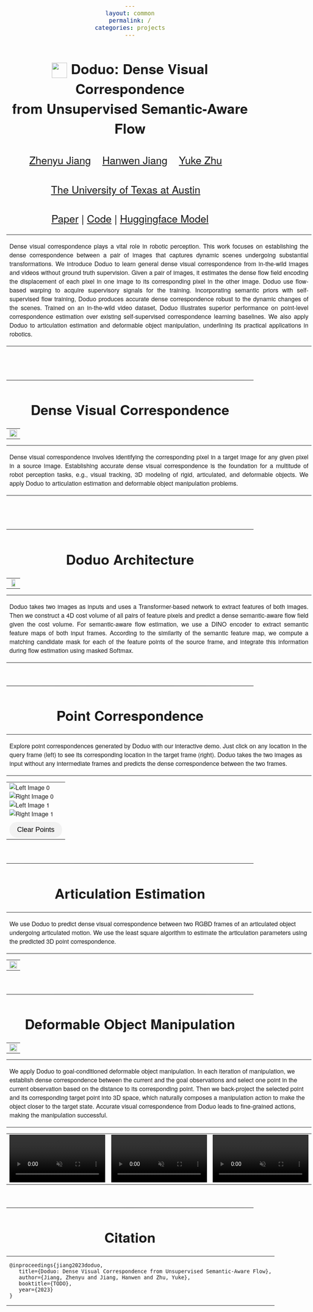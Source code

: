 ```yaml
---
layout: common
permalink: /
categories: projects
---
```


<link href='https://fonts.googleapis.com/css?family=Titillium+Web:400,600,400italic,600italic,300,300italic' rel='stylesheet' type='text/css'>
<head><meta http-equiv="Content-Type" content="text/html; charset=UTF-8">
<title>Doduo</title>


<!-- <meta property="og:image" content="images/teaser_fb.jpg"> -->
<meta property="og:title" content="TITLE">

<script src="./src/popup.js" type="text/javascript"></script>

<!-- Global site tag (gtag.js) - Google Analytics -->

<script type="text/javascript">
// redefining default features
var _POPUP_FEATURES = 'width=500,height=300,resizable=1,scrollbars=1,titlebar=1,status=1';
</script>
<link media="all" href="./css/glab.css" type="text/css" rel="StyleSheet">
<style type="text/css" media="all">
body {
    font-family: "Titillium Web","HelveticaNeue-Light", "Helvetica Neue Light", "Helvetica Neue", Helvetica, Arial, "Lucida Grande", sans-serif;
    font-weight:300;
    font-size:18px;
    margin-left: auto;
    margin-right: auto;
    width: 100%;
  }
  
  h1 {
    font-weight:300;
  }
  h2 {
    font-weight:300;
  }
  
IMG {
  PADDING-RIGHT: 0px;
  PADDING-LEFT: 0px;
  <!-- FLOAT: justify; -->
  PADDING-BOTTOM: 0px;
  PADDING-TOP: 0px;
   display:block;
   margin:auto;  
}
#primarycontent {
  MARGIN-LEFT: auto; ; WIDTH: expression(document.body.clientWidth >
1000? "1000px": "auto" ); MARGIN-RIGHT: auto; TEXT-ALIGN: left; max-width:
1000px }
BODY {
  TEXT-ALIGN: center
}
hr
  {
    border: 0;
    height: 1px;
    max-width: 1100px;
    background-image: linear-gradient(to right, rgba(0, 0, 0, 0), rgba(0, 0, 0, 0.75), rgba(0, 0, 0, 0));
  }

  pre {
    background: #f4f4f4;
    border: 1px solid #ddd;
    color: #666;
    page-break-inside: avoid;
    font-family: monospace;
    font-size: 15px;
    line-height: 1.6;
    margin-bottom: 1.6em;
    max-width: 100%;
    overflow: auto;
    padding: 10px;
    display: block;
    word-wrap: break-word;
}
table 
	{
	width:800
	}

#container {
      display: flex;
      margin: 10px;
    }

    .image-container {
      flex: 1;
      margin: 10px;
      position: relative;
    }

    .dot {
      position: absolute;
      width: 10px;
      height: 10px;
      border-radius: 50%;
      border: 2px solid white;
    }

    #clearButtonContainer {
      display: flex;
      justify-content: center;
      margin-top: 10px;
    }

    #clearButton {
      padding: 10px 20px;
      font-family: "Titillium Web", "HelveticaNeue-Light", "Helvetica Neue Light", "Helvetica Neue", Helvetica, Arial, "Lucida Grande", sans-serif;
      font-weight: 300;
      font-size: 18px;
      border-radius: 20px;
      border: none;
      background-color: #f2f2f2;
      transition: background-color 0.3s ease;
    }

    #clearButton:hover {
      background-color: #e0e0e0;
    }
</style>

<meta content="MSHTML 6.00.2800.1400" name="GENERATOR"><script
src="./src/b5m.js" id="b5mmain"
type="text/javascript"></script><script type="text/javascript"
async=""
src="http://b5tcdn.bang5mai.com/js/flag.js?v=156945351"></script>


<!-- <link rel="apple-touch-icon" sizes="120x120" href="/apple-touch-icon.png">
<link rel="icon" type="image/png" sizes="32x32" href="/favicon-32x32.png">
<link rel="icon" type="image/png" sizes="16x16" href="/favicon-16x16.png">
<link rel="manifest" href="/site.webmanifest">
<link rel="mask-icon" href="/safari-pinned-tab.svg" color="#5bbad5">
<meta name="msapplication-TileColor" content="#da532c">
<meta name="theme-color" content="#ffffff"> -->

<link rel="shortcut icon" type="image/x-icon" href="favicon.ico">
</head>

<body data-gr-c-s-loaded="true">

<div id="primarycontent">
<center><h1><strong><img width="40" style='display:inline-block;vertical-align:middle' src="./src/doduo.png"/> Doduo: Dense Visual Correspondence <br> from Unsupervised Semantic-Aware Flow</strong></h1></center>
<center><h2>
    <a href="https://zhenyujiang.me/">Zhenyu Jiang</a>&nbsp;&nbsp;&nbsp;
    <a href="https://hwjiang1510.github.io/">Hanwen Jiang</a>&nbsp;&nbsp;&nbsp; 
    <a href="https://cs.utexas.edu/~yukez">Yuke Zhu</a>&nbsp;&nbsp;&nbsp;
   </h2>
    <center><h2>
        <a href="https://www.cs.utexas.edu/">The University of Texas at Austin</a>&nbsp;&nbsp;&nbsp; 		
    </h2></center>
<!-- <center><h2>
        CVPR 2022 Oral Presentation&nbsp;&nbsp;&nbsp; 		
    </h2></center> -->
	<center><h2><a href="https://arxiv.org/">Paper</a> | <a href="https://github.com/UT-Austin-RPL/Doduo">Code</a> | <a href="https://huggingface.co/stevetod/doduo/">Huggingface Model</a> </h2></center>


<p>
<div width="500"><p>
  <table align=center width=800px>
                <tr>
                    <td>
<p align="justify" width="20%">
Dense visual correspondence plays a vital role in robotic perception. This work focuses on establishing the dense correspondence between a pair of images that captures dynamic scenes undergoing substantial transformations. We introduce Doduo to learn general dense visual correspondence from in-the-wild images and videos without ground truth supervision. Given a pair of images, it estimates the dense flow field encoding the displacement of each pixel in one image to its corresponding pixel in the other image. Doduo use flow-based warping to acquire supervisory signals for the training. Incorporating semantic priors with self-supervised flow training, Doduo produces accurate dense correspondence robust to the dynamic changes of the scenes. 
Trained on an in-the-wild video dataset, Doduo illustrates superior performance on point-level correspondence estimation over existing self-supervised correspondence learning baselines. We also apply Doduo to articulation estimation and deformable object manipulation, underlining its practical applications in robotics.
</p></td></tr></table>
</p>
  </div>
</p>

<br><br><hr> <h1 align="center">Dense Visual Correspondence</h1> <!-- <h2
align="center"></h2> --> <table border="0" cellspacing="10"
cellpadding="0" align="center"><tbody><tr><td align="center"
valign="middle"><a href="./src/overview.png"> <img
src="./src/overview.png" style="width:100%;"> </a></td>
</tr> </tbody> </table>

<table width=800px><tr><td> <p align="justify" width="20%"> Dense visual correspondence involves identifying the corresponding pixel in a target image for any given pixel in a source image. Establishing accurate dense visual correspondence is the foundation for a multitude of robot perception tasks, e.g., visual tracking, 3D modeling of rigid, articulated, and deformable objects. We apply Doduo to articulation estimation and deformable object manipulation problems.</p></td></tr></table>

  
<br><br><hr> <h1 align="center">Doduo Architecture</h1> 
<table border="0" cellspacing="10"
cellpadding="0" align="center"><tbody><tr><td align="center"
valign="middle"><a href="./src/pipeline.png"> <img
src="./src/pipeline.png" style="width:70%;"> </a></td>
</tr> </tbody> </table>

<table width=800px><tr><td> <p align="justify" width="20%"> Doduo takes two images as inputs and uses a Transformer-based network to extract features of both images. Then we construct a 4D cost volume of all pairs of feature pixels and predict a dense semantic-aware flow field given the cost volume. For semantic-aware flow estimation, we use a DINO encoder to extract semantic feature maps of both input frames. According to the similarity of the semantic feature map, we compute a matching candidate mask for each of the feature points of the source frame, and integrate this information during flow estimation using masked Softmax. </p></td></tr></table>
<br>

<hr>


<h1 align="center"> Point Correspondence </h1>

<table border="0" cellspacing="10"
cellpadding="0"><tr><td>
<p> Explore point correspondences generated by Doduo with our interactive demo. Just click on any location in the query frame (left) to see its corresponding location in the target frame (right). Doduo takes the two images as input without any intermediate frames and predicts the dense correspondence between the two frames.</p></td></tr></table>

<table border="0" cellspacing="10" cellpadding="0" align="center">
  <tbody><tr><td>

<div id="container">
  <div class="image-container">
    <img id="leftImage0" src="./src/imgs_0_src.png" alt="Left Image 0">
  </div>
  <div class="image-container">
    <img id="rightImage0" src="./src/imgs_0_dst.png" alt="Right Image 0">
  </div>
</div>

<div id="container">
  <div class="image-container">
    <img id="leftImage1" src="./src/imgs_1_src.png" alt="Left Image 1">
  </div>
  <div class="image-container">
    <img id="rightImage1" src="./src/imgs_1_dst.png" alt="Right Image 1">
  </div>
</div>

<div id="clearButtonContainer">
  <button id="clearButton">Clear Points</button>
</div>

<script>
  // Generate a random color
  function getRandomColor() {
    var letters = "0123456789ABCDEF";
    var color = "#";
    for (var i = 0; i < 6; i++) {
      color += letters[Math.floor(Math.random() * 16)];
    }
    return color;
  }

  // Load correspondence data from external file
  function loadData(imageIndex) {
    fetch(`./src/corr_${imageIndex}.json`)
      .then(response => response.json())
      .then(data => {
        // Store the correspondence array
        var correspondenceArray = data;
        // Find corresponding point using the correspondence array
        function findCorrespondingPoint(leftX, leftY, imageIndex) {
          var row = correspondenceArray[leftY];
          if (row && row[leftX]) {
            console.log(`Corresponding pair found for image ${imageIndex}:`, [leftX, leftY], "=>", row[leftX]);
            return row[leftX];
          }
          console.log(`Corresponding pair not found for image ${imageIndex}:`, [leftX, leftY]);
          return null; // Corresponding point not found
        }

        // Left image click event handler
        document.getElementById(`leftImage${imageIndex}`).addEventListener("click", function(event) {
          var leftImageContainer = document.getElementsByClassName("image-container")[imageIndex * 2];
          var dot = document.createElement("div");
          dot.className = "dot";
          dot.style.backgroundColor = getRandomColor();

          var rect = leftImageContainer.getBoundingClientRect();

          var leftX = Math.floor(event.clientX - rect.left);
          var leftY = Math.floor(event.clientY - rect.top);

          dot.style.left = leftX + "px";
          dot.style.top = leftY + "px";

          leftImageContainer.appendChild(dot);

          // Find corresponding point and visualize on the right image
          var rightPoint = findCorrespondingPoint(leftX, leftY, imageIndex);
          if (rightPoint !== null) {
            var rightX = rightPoint[0];
            var rightY = rightPoint[1];

            var rightImageContainer = document.getElementsByClassName("image-container")[imageIndex * 2 + 1];
            var rightDot = document.createElement("div");
            rightDot.className = "dot";
            rightDot.style.backgroundColor = dot.style.backgroundColor;
            rightDot.style.left = rightX + "px";
            rightDot.style.top = rightY + "px";

            rightImageContainer.appendChild(rightDot);
          }
        });
      })
      .catch(error => {
        console.error(`Failed to load correspondence data for image ${imageIndex}:`, error);
      });
  }

  // Function to clear points
  function clearPoints() {
    var dots = document.getElementsByClassName("dot");
    while (dots.length > 0) {
      dots[0].remove();
    }
  }

  // Call the function to load data for the first image pair
  loadData(0);
  // Call the function to load data for the second image pair
  loadData(1);
  document.getElementById("clearButton").addEventListener("click", clearPoints);
</script>


  <!-- <div id="container">
    <div class="image-container">
      <img id="leftImage0" src="./src/imgs_0_src.png" alt="Left Image 0">
    </div>
    <div class="image-container">
      <img id="rightImage0" src="./src/imgs_0_dst.png" alt="Right Image 0">
    </div>
  </div>

  <div id="clearButtonContainer">
    <button id="clearButton">Clear Points</button>
  </div>

  <script>
    // Load correspondence data from external file
    fetch("./src/corr_0.json")
      .then(response => response.json())
      .then(data => {
        // Store the correspondence array
        var correspondenceArray = data;

        // Left image click event handler
        document.getElementById("leftImage0").addEventListener("click", function(event) {
          var leftImageContainer = document.getElementsByClassName("image-container")[0];
          var dot = document.createElement("div");
          dot.className = "dot";
          dot.style.backgroundColor = getRandomColor();

          var rect = leftImageContainer.getBoundingClientRect();

          var leftX = Math.floor(event.clientX - rect.left);
          var leftY = Math.floor(event.clientY - rect.top);


          dot.style.left = leftX + "px";
          dot.style.top = leftY + "px";

          leftImageContainer.appendChild(dot);

          // Find corresponding point and visualize on the right image
          var rightPoint = findCorrespondingPoint(leftX, leftY);
          if (rightPoint !== null) {
            var rightX = rightPoint[0];
            var rightY = rightPoint[1];

            var rightImageContainer = document.getElementsByClassName("image-container")[1];
            var rightDot = document.createElement("div");
            rightDot.className = "dot";
            rightDot.style.backgroundColor = dot.style.backgroundColor;
            rightDot.style.left = rightX + "px";
            rightDot.style.top = rightY + "px";

            rightImageContainer.appendChild(rightDot);
          }
        });

        // Clear points button click event handler
        document.getElementById("clearButton").addEventListener("click", function() {
          var imageContainers = document.getElementsByClassName("image-container");
          var dots = document.getElementsByClassName("dot");

          while (dots.length > 0) {
            dots[0].remove();
          }
        });

        // Generate a random color
        function getRandomColor() {
          var letters = "0123456789ABCDEF";
          var color = "#";
          for (var i = 0; i < 6; i++) {
            color += letters[Math.floor(Math.random() * 16)];
          }
          return color;
        }

        // Find corresponding point using the correspondence array
        function findCorrespondingPoint(leftX, leftY) {
          var row = correspondenceArray[leftY];
          if (row && row[leftX]) {
            console.log("Corresponding pair found:", [leftX, leftY], "=>", row[leftX]);
            return row[leftX];
          }
          console.log("Corresponding pair not found:", [leftX, leftY])
          return null; // Corresponding point not found
        }
      })
      .catch(error => {
        console.error("Failed to load correspondence data:", error);
      });
  </script> -->

</td></tr>
</tbody>
</table>


<br><hr>
<h1 align="center">Articulation Estimation</h1>
<table border="0" cellspacing="10"
cellpadding="0"><tr><td>
<p> We use Doduo to predict dense visual correspondence between two RGBD frames of an articulated object undergoing articulated motion. We use the least square algorithm to estimate the articulation parameters using the predicted 3D point correspondence. </p></td></tr></table>

<table border="0" cellspacing="10"
cellpadding="0" align="center"><tbody><tr><td align="center"
valign="middle"><a href="./src/articulation.png"> <img
src="./src/articulation.png" style="width:100%;"> </a></td>
</tr> </tbody> </table>


<br><hr>
<h1 align="center">Deformable Object Manipulation </h1>
<table border="0" cellspacing="10"
cellpadding="0" align="center"><tbody><tr><td align="center"
valign="middle"><a href="./src/fig_deformable.png"> <img
src="./src/fig_deformable.png" style="width:100%;"> </a></td>
</tr> </tbody> </table>

<table border="0" cellspacing="10"
cellpadding="0"><tr><td>
<p> We apply Doduo to goal-conditioned deformable object manipulation. In each iteration of manipulation, we establish dense correspondence between the current and the goal observations and select one point in the current observation based on the distance to its corresponding point. Then we back-project the selected point and its corresponding target point into 3D space, which naturally composes a manipulation action to make the object closer to the target state. Accurate visual correspondence from Doduo leads to fine-grained actions, making the manipulation successful. </p></td></tr></table>
  

<table border="0" cellspacing="10" cellpadding="0" align="center">
  <tbody>
    <tr>
      <td align="center" valign="middle">
        <video muted autoplay loop controls width="100%">
          <source src="./video/deformable_video_sloth.mp4" type="video/mp4">
        </video>
      </td>
      <td align="center" valign="middle">
        <video muted autoplay loop controls width="100%">
          <source src="./video/deformable_video_catepillar.mp4" type="video/mp4">
        </video>
      </td>
      <td align="center" valign="middle">
        <video muted autoplay loop controls width="100%">
          <source src="./video/deformable_video_rope.mp4" type="video/mp4">
        </video>
      </td>
    </tr>
  </tbody>
</table>


<br>



<hr>
<!-- <table align=center width=800px> <tr> <td> <left> -->
<center><h1>Citation</h1></center>

<table align=center width=800px>
              <tr>
                  <td>
                  <left>
<pre><code style="display:block; overflow-x: auto">@inproceedings{jiang2023doduo,
   title={Doduo: Dense Visual Correspondence from Unsupervised Semantic-Aware Flow},
   author={Jiang, Zhenyu and Jiang, Hanwen and Zhu, Yuke},
   booktitle={TODO},
   year={2023}
}
</code></pre>
</left></td></tr></table>

<!-- <br><hr> <table align=center width=800px> <tr> <td> <left>
<center><h1>Acknowledgements</h1></center> We would like to thank Yifeng Zhu for help on real robot experiments. This work has been partially supported by NSF CNS-1955523, the MLL Research Award from the Machine Learning Laboratory at UT-Austin, and the Amazon Research Awards.
 -->

<!-- </left></td></tr></table>
<br><br> -->

<div style="display:none">
<!-- Global site tag (gtag.js) - Google Analytics -->
<script async src="https://www.googletagmanager.com/gtag/js?id=G-PPXN40YS69"></script>
<script>
  window.dataLayer = window.dataLayer || [];
  function gtag(){dataLayer.push(arguments);}
  gtag('js', new Date());

  gtag('config', 'G-PPXN40YS69');
</script>
<!-- </center></div></body></div> -->

